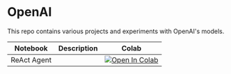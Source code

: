 # OpenAI
This repo contains various projects and experiments with OpenAI's models.

| Notebook  | Description  | Colab  |
|---       |---           |---     |
| ReAct Agent  |   | [![Open In Colab](https://colab.research.google.com/assets/colab-badge.svg)](https://colab.research.google.com/github/aliakyurek/openai/blob/main/react_agent.ipynb)   |

